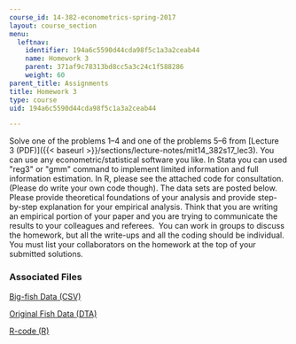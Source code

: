 ```yaml
---
course_id: 14-382-econometrics-spring-2017
layout: course_section
menu:
  leftnav:
    identifier: 194a6c5590d44cda98f5c1a3a2ceab44
    name: Homework 3
    parent: 371af9c78313bd8cc5a3c24c1f588286
    weight: 60
parent_title: Assignments
title: Homework 3
type: course
uid: 194a6c5590d44cda98f5c1a3a2ceab44

---
```


Solve one of the problems 1–4 and one of the problems 5–6 from [Lecture 3 (PDF)]({{< baseurl >}}/sections/lecture-notes/mit14_382s17_lec3). You can use any econometric/statistical software you like. In Stata you can used "reg3" or "gmm" command to implement limited information and full information estimation. In R, please see the attached code for consultation. (Please do write your own code though). The data sets are posted below. Please provide theoretical foundations of your analysis and provide step-by-step explanation for your empirical analysis. Think that you are writing an empirical portion of your paper and you are trying to communicate the results to your colleagues and referees.  You can work in groups to discuss the homework, but all the write-ups and all the coding should be individual. You must list your collaborators on the homework at the top of your submitted solutions.

### Associated Files

[Big-fish Data (CSV)](/coursemedia/14-382-econometrics-spring-2017/d8e7398d3d6238f309bb72bd021a209b_bigfish.csv)

[Original Fish Data (DTA)](/coursemedia/14-382-econometrics-spring-2017/f2d8ec47c1b91dbc85f9ce4fcd7179e2_fishdata.dta)

[R-code (R)](/coursemedia/14-382-econometrics-spring-2017/a09a73300a797777e5c4e3b0da236447_fish-mert-sem.R)
